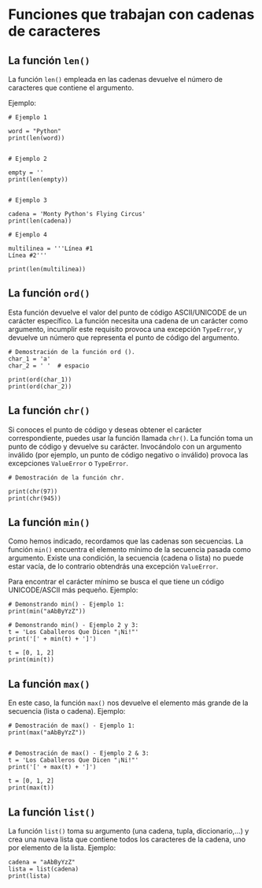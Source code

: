 # Funciones que trabajan con cadenas de caracteres

## La función `len()`

La función `len()` empleada en las cadenas devuelve el número de caracteres que contiene el argumento. 

Ejemplo:

```
# Ejemplo 1

word = "Python"
print(len(word))


# Ejemplo 2

empty = ''
print(len(empty))


# Ejemplo 3

cadena = 'Monty Python's Flying Circus'
print(len(cadena))

# Ejemplo 4

multilinea = '''Línea #1
Línea #2'''

print(len(multilinea))
```

## La función `ord()`

Esta función devuelve el valor del punto de código ASCII/UNICODE de un carácter específico. La función necesita una cadena de un carácter como argumento,  incumplir este requisito provoca una excepción `TypeError`, y devuelve un número que representa el punto de código del argumento.

```
# Demostración de la función ord ().
char_1 = 'a'
char_2 = ' '  # espacio

print(ord(char_1))
print(ord(char_2))
```

## La función `chr()`

Si conoces el punto de código y deseas obtener el carácter correspondiente, puedes usar la función llamada `chr()`. La función toma un punto de código y devuelve su carácter. Invocándolo con un argumento inválido (por ejemplo, un punto de código negativo o inválido) provoca las excepciones `ValueError` o `TypeError`.

```
# Demostración de la función chr.

print(chr(97))
print(chr(945))
```

## La función `min()`

Como hemos indicado, recordamos que las cadenas son secuencias. La función `min()` encuentra el elemento mínimo de la secuencia pasada como argumento. Existe una condición, la secuencia (cadena o lista) no puede estar vacía, de lo contrario obtendrás una excepción `ValueError`.

Para encontrar el carácter mínimo se busca el que tiene un código UNICODE/ASCII más pequeño. Ejemplo:

```
# Demonstrando min() - Ejemplo 1:
print(min("aAbByYzZ"))

# Demonstrando min() - Ejemplo 2 y 3:
t = 'Los Caballeros Que Dicen "¡Ni!"'
print('[' + min(t) + ']')

t = [0, 1, 2]
print(min(t))
```
## La función `max()`

En este caso, la función `max()` nos devuelve el elemento más grande de la secuencia (lista o cadena). Ejemplo:

```
# Demostración de max() - Ejemplo 1:
print(max("aAbByYzZ"))


# Demostración de max() - Ejemplo 2 & 3:
t = 'Los Caballeros Que Dicen "¡Ni!"'
print('[' + max(t) + ']')

t = [0, 1, 2]
print(max(t))
```

## La función `list()`

La función `list()` toma su argumento (una cadena, tupla, diccionario,...) y crea una nueva lista que contiene todos los caracteres de la cadena, uno por elemento de la lista. Ejemplo:

```
cadena = "aAbByYzZ"
lista = list(cadena)
print(lista)
```